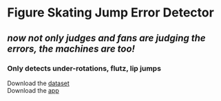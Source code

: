 # Figure Skating Jump Error Detector
## *now not only judges and fans are judging the errors, the machines are too!*
### Only detects under-rotations, flutz, lip jumps
Download the [dataset](https://www.kaggle.com/datasets/sarazany/figure-skating-underrotations-and-flutzlip)  
Download the [app](https://drive.google.com/file/d/1UlCZDRPQ-ogs_Mnj9rnePgD2I3v8rzNE/view?usp=share_link)
